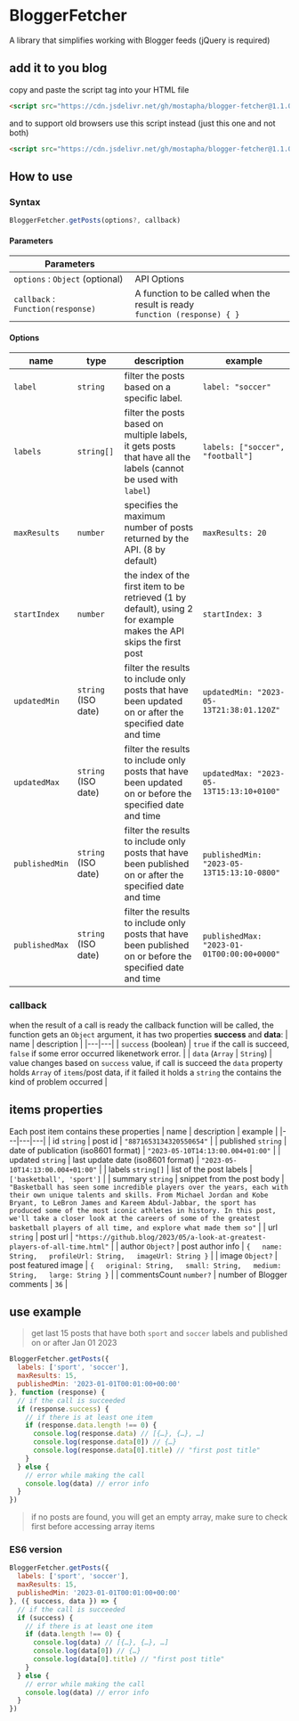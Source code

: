 # BloggerFetcher

A library that simplifies working with Blogger feeds (jQuery is required)

## add it to you blog
copy and paste the script tag into your HTML file
``` html
<script src="https://cdn.jsdelivr.net/gh/mostapha/blogger-fetcher@1.1.0/dist/bundle.min.js" crossorigin="anonymous"></script>
```
and to support old browsers use this script instead (just this one and not both)
``` html
<script src="https://cdn.jsdelivr.net/gh/mostapha/blogger-fetcher@1.1.0/dist/bundle-legacy.min.js" crossorigin="anonymous"></script>
```

## How to use
### Syntax
``` js
BloggerFetcher.getPosts(options?, callback)
```
#### Parameters
| Parameters |  |
|---|---|
| `options` : `Object` (optional) | API Options |
| `callback` : `Function(response)` | A function to be called when the result is ready<br/>`function (response) { }` |

#### Options
| name | type | description | example |
|---|---|---|---|
| `label` | `string` | filter the posts based on a specific label. | `label: "soccer"` |
| `labels` | `string[]` | filter the posts based on multiple labels, it gets posts that have all the labels (cannot be used with `label`) | `labels: ["soccer", "football"]` |
| `maxResults` | `number` | specifies the maximum number of posts returned by the API. (8 by default) | `maxResults: 20` |
| `startIndex` | `number` | the index of the first item to be retrieved (1 by default), using 2 for example makes the API skips the first post | `startIndex: 3` |
| `updatedMin` | `string` (ISO date) | filter the results to include only posts that have been updated on or after the specified date and time | `updatedMin: "2023-05-13T21:38:01.120Z"` |
| `updatedMax` | `string` (ISO date) | filter the results to include only posts that have been updated on or before the specified date and time | `updatedMax: "2023-05-13T15:13:10+0100"` |
| `publishedMin` | `string` (ISO date) | filter the results to include only posts that have been published on or after the specified date and time | `publishedMin: "2023-05-13T15:13:10-0800"` |
| `publishedMax` | `string` (ISO date) | filter the results to include only posts that have been published on or before the specified date and time | `publishedMax: "2023-01-01T00:00:00+0000"` |
### callback
when the result of a call is ready the callback function will be called, the function gets an `Object` argument, it has two properties **success** and **data**:
| name | description |
|---|---|
| `success` (boolean) | `true` if the call is succeed, `false` if some error occurred likenetwork error. |
| `data` (`Array` \| `String`) | value changes based on `success` value, if call is succeed the `data` property holds `Array` of `items`/post data, if it failed it holds a `string` the contains the kind of problem occurred |
## items properties
Each post item contains these properties
|  name | description | example |
|---|---|---|
| id `string` | post id | `"8871653134320550654"` |
| published `string` | date of publication (iso8601 format) | `"2023-05-10T14:13:00.004+01:00"` |
| updated `string` | last update date (iso8601 format) | `"2023-05-10T14:13:00.004+01:00"`  |
| labels `string[]` | list of the post labels | `['basketball', 'sport']` |
| summary `string` | snippet from the post body | `"Basketball has seen some incredible players over the years, each with their own unique talents and skills. From Michael Jordan and Kobe Bryant, to LeBron James and Kareem Abdul-Jabbar, the sport has produced some of the most iconic athletes in history. In this post, we'll take a closer look at the careers of some of the greatest basketball players of all time, and explore what made them so"` |
| url `string` | post url | `"https://github.blog/2023/05/a-look-at-greatest-players-of-all-time.html"` |
| author `Object?` | post author info | `{   name: String,   profileUrl: String,   imageUrl: String }` |
| image `Object?` | post featured image | `{   original: String,   small: String,   medium: String,   large: String }` |
| commentsCount `number?` | number of Blogger comments | `36` |

## use example
> get last 15 posts that have both `sport` and `soccer` labels and published on or after Jan 01 2023
``` js
BloggerFetcher.getPosts({
  labels: ['sport', 'soccer'],
  maxResults: 15,
  publishedMin: '2023-01-01T00:01:00+00:00'
}, function (response) {
  // if the call is succeeded
  if (response.success) {
    // if there is at least one item
    if (response.data.length !== 0) {
      console.log(response.data) // [{…}, {…}, …]
      console.log(response.data[0]) // {…}
      console.log(response.data[0].title) // "first post title"
    }
  } else {
    // error while making the call
    console.log(data) // error info
  }
})
```
> if no posts are found, you will get an empty array, make sure to check first before accessing array items
### ES6 version
``` js
BloggerFetcher.getPosts({
  labels: ['sport', 'soccer'],
  maxResults: 15,
  publishedMin: '2023-01-01T00:01:00+00:00'
}, ({ success, data }) => {
  // if the call is succeeded
  if (success) {
    // if there is at least one item
    if (data.length !== 0) {
      console.log(data) // [{…}, {…}, …]
      console.log(data[0]) // {…}
      console.log(data[0].title) // "first post title"
    }
  } else {
    // error while making the call
    console.log(data) // error info
  }
})
```
